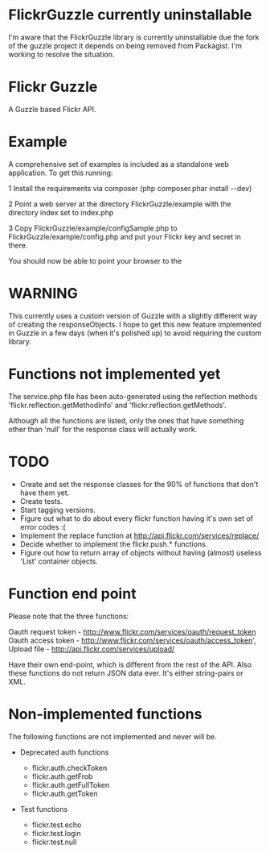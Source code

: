 FlickrGuzzle currently uninstallable
====================================

I'm aware that the FlickrGuzzle library is currently uninstallable due the fork of the guzzle project it depends on being removed from Packagist. I'm working to resolve the situation.

Flickr Guzzle
=============

A Guzzle based Flickr API.

Example
=======

A comprehensive set of examples is included as a standalone web application. To get this running:

1 Install the requirements via composer (php composer.phar install --dev)

2 Point a web server at the directory FlickrGuzzle/example with the directory index set to index.php

3 Copy FlickrGuzzle/example/configSample.php to FlickrGuzzle/example/config.php and put your Flickr key and secret in there.

You should now be able to point your browser to the


WARNING
=======

This currently uses a custom version of Guzzle with a slightly different way of creating the responseObjects. I hope to get this new feature implemented in Guzzle in a few days (when it's polished up) to avoid requiring the custom library.


Functions not implemented yet
=============================

The service.php file has been auto-generated using the reflection methods 'flickr.reflection.getMethodInfo' and 'flickr.reflection.getMethods'.

Although all the functions are listed, only the ones that have something other than 'null' for the response class will actually work.


TODO
====

* Create and set the response classes for the 90% of functions that don't have them yet.
* Create tests.
* Start tagging versions.
* Figure out what to do about every flickr function having it's own set of error codes :(
* Implement the replace function at http://api.flickr.com/services/replace/
* Decide whether to implement the flickr.push.* functions.
* Figure out how to return array of objects without having (almost) useless 'List' container objects.


Function end point
==================

Please note that the three functions:

Oauth request token - http://www.flickr.com/services/oauth/request_token
Oauth access token - http://www.flickr.com/services/oauth/access_token',
Upload file - http://api.flickr.com/services/upload/

Have their own end-point, which is different from the rest of the API. Also these functions do not return JSON data ever. It's either string-pairs or XML.


Non-implemented functions
=========================

The following functions are not implemented and never will be.

* Deprecated auth functions
	* flickr.auth.checkToken
	* flickr.auth.getFrob
	* flickr.auth.getFullToken
	* flickr.auth.getToken

* Test functions
	* flickr.test.echo
	* flickr.test.login
	* flickr.test.null





